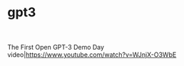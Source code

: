 # gpt3<br><br>

The First Open GPT-3 Demo Day<br>video|https://www.youtube.com/watch?v=WJnjX-O3WbE<br><br>
